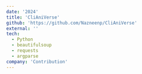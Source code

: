 ```yaml
---
date: '2024'
title: 'CliAniVerse'
github: 'https://github.com/Nazneenp/CliAniVerse'
external: ''
tech:
  - Python
  - beautifulsoup
  - requests
  - argparse
company: 'Contribution'
---
```

